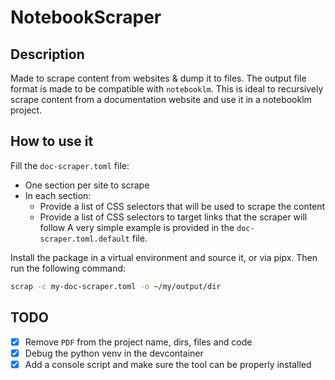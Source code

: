 # NotebookScraper

## Description

Made to scrape content from websites & dump it to files.
The output file format is made to be compatible with `notebooklm`.
This is ideal to recursively scrape content from a documentation website
and use it in a notebooklm project.

## How to use it

Fill the `doc-scraper.toml` file:

- One section per site to scrape
- In each section:
  - Provide a list of CSS selectors that will be used to scrape the content
  - Provide a list of CSS selectors to target links that the scraper will follow
A very simple example is provided in the `doc-scraper.toml.default` file.

Install the package in a virtual environment and source it, or via pipx.
Then run the following command:

```bash
scrap -c my-doc-scraper.toml -o ~/my/output/dir
```

## TODO

- [x] Remove `PDF` from the project name, dirs, files and code
- [x] Debug the python venv in the devcontainer
- [x] Add a console script and make sure the tool can be properly installed

